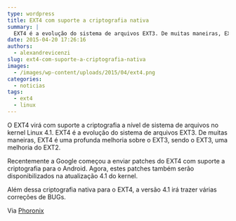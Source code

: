 ```yaml
---
type: wordpress
title: EXT4 com suporte a criptografia nativa
summary: |
  EXT4 é a evolução do sistema de arquivos EXT3. De muitas maneiras, EXT4 é uma profunda melhoria sobre o  EXT3, sendo o EXT3, uma melhoria do EXT2.
date: 2015-04-20 17:26:16
authors:
  - alexandrevicenzi
slug: ext4-com-suporte-a-criptografia-nativa
images:
  - /images/wp-content/uploads/2015/04/ext4.png
categories:
  - noticias
tags:
  - ext4
  - linux
---
```


O EXT4 virá com suporte a criptografia a nível de sistema de arquivos no kernel Linux 4.1. EXT4 é a evolução do sistema de arquivos EXT3. De muitas maneiras, EXT4 é uma profunda melhoria sobre o EXT3, sendo o EXT3, uma melhoria do EXT2.

Recentemente a Google começou a enviar patches do EXT4 com suporte a criptografia para o Android. Agora, estes patches também serão disponibilizados na atualização 4.1 do kernel.

Além dessa criptografia nativa para o EXT4, a versão 4.1 irá trazer várias correções de BUGs.

Via <a href="http://www.phoronix.com/scan.php?page=news_item&amp;px=EXT4-Changes-Linux-4.1" target="_blank">Phoronix</a>

